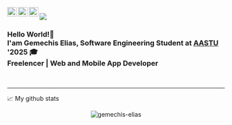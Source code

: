 
<a href="https://twitter.com/gemechis_">
  <img align="left" alt="Gemechis Elias | Twitter" width="22px" src="https://raw.githubusercontent.com/peterthehan/peterthehan/master/assets/twitter.svg" />
</a>
<a href="https://www.linkedin.com/in/abhisheknaiidu/">
  <img align="left" alt="Gemchis Elias LinkedIN" width="22px" src="https://raw.githubusercontent.com/peterthehan/peterthehan/master/assets/linkedin.svg" />
</a>
<a href="https://t.me.com/official_gemechis/">
  <img align="left" alt="Gemchis Elias Telegram" width="22px" src="https://raw.githubusercontent.com/peterthehan/peterthehan/master/assets/telegram.svg" />
</a>

![](https://visitor-badge.glitch.me/badge?page_id=gemechis-elias.gemechis-elias)


### Hello World!👋 <br /> I'am Gemechis Elias, Software Engineering Student at <a href="http://www.aastu.edu.et/">AASTU</a> '2025 🎓<br /> Freelencer | Web and Mobile App Developer

<br />

---


📈 My github stats

<p align="center"> <img src="https://github-readme-stats.vercel.app/api?username=gemechis-elias&show_icons=true&theme=gotham" alt="gemechis-elias" />




